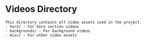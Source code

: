 # Videos Directory
    This directory contains all video assets used in the project.
    - hero/ - For hero section videos
    - backgrounds/ - For background videos
    - misc/ - For other video assets

